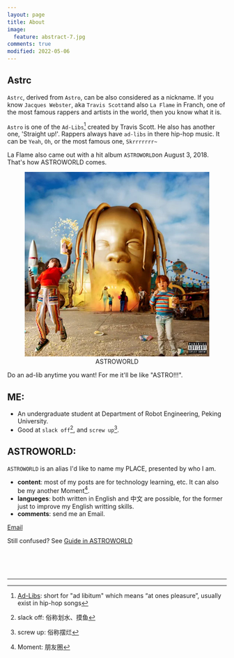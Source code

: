 ```yaml
---
layout: page
title: About
image:
  feature: abstract-7.jpg
comments: true
modified: 2022-05-06
---
```


## Astrc

`Astrc`, derived from `Astro`, can be also considered as a nickname. If you know `Jacques Webster`, aka `Travis Scott`and also `La Flame` in Franch, one of the most famous rappers and artists in the world, then you know what it is.

`Astro` is one of the `Ad-Libs`[^1] created by Travis Scott. He also has another one, 'Straight up!'. Rappers always have `ad-libs` in there hip-hop music. It can be `Yeah`, `Oh`, or the most famous one, `Skrrrrrrr~` 

La Flame also came out with a hit album `ASTROWORLD`on August 3, 2018. That's how ASTROWORLD comes.

<figure>
	<center><a href="/images/astroworld.jpeg"><img src="/images/astroworld.jpeg" alt=""></a>
	<figcaption>ASTROWORLD</figcaption></center>
</figure>

Do an ad-lib anytime you want! For me it'll be like "ASTRO!!!".


## ME:

* An undergraduate student at Department of Robot Engineering, Peking University.
* Good at `slack off`[^2], and `screw up`[^3].

## ASTROWORLD:  

`ASTROWORLD` is an alias I'd like to name my PLACE, presented by who I am.  
* **content**: most of my posts are for technology learning, etc. It can also be my another Moment[^4].  
* **langueges**: both written in English and 中文 are possible, for the former just to improve my English writting skills.  
* **comments**: send me an Email.  

<div markdown="0"><a href="mailto:{{luca.meng@outlook.com}}"><i class="fa fa-fw fa-envelope"></i> Email</a></div>

 Still confused? See [Guide in ASTROWORLD](https://lucameng.github.io/Guide/)

<br/>
<br/>
<br/>

___

[^1]: [Ad-Libs](https://rhymemakers.com/rap-ad-libs/): short for "ad libitum" which means “at ones pleasure”, usually exist in hip-hop songs  
[^2]: slack off: 俗称划水、摸鱼  
[^3]: screw up: 俗称摆烂
[^4]: Moment: 朋友圈